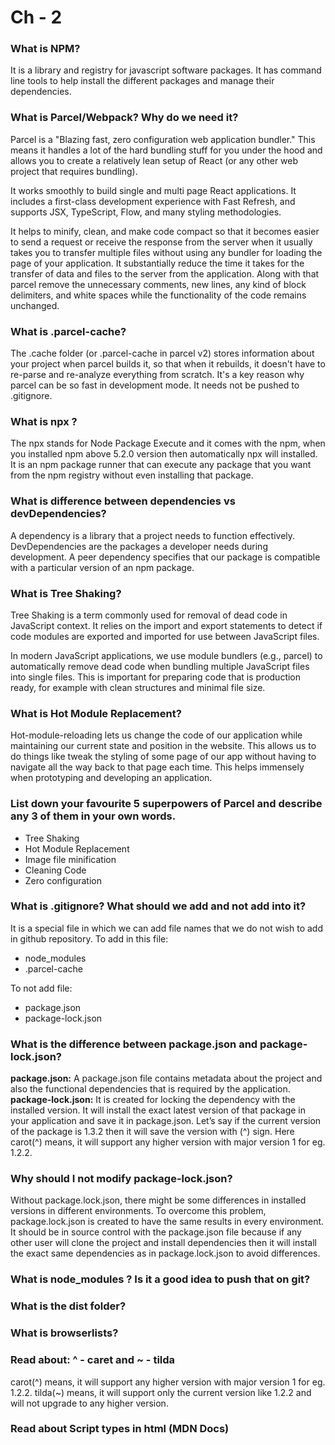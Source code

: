 # Ch - 2

### What is NPM?
It is a library and registry for javascript software packages. It has command line tools to help install the different packages and manage their dependencies. 

### What is Parcel/Webpack? Why do we need it?
Parcel is a "Blazing fast, zero configuration web application bundler." This means it handles a lot of the hard bundling stuff for you under the hood and allows you to create a relatively lean setup of React (or any other web project that requires bundling).

It works smoothly to build single and multi page React applications. It includes a first-class development experience with Fast Refresh, and supports JSX, TypeScript, Flow, and many styling methodologies.

It helps to minify, clean, and make code compact so that it becomes easier to send a request or receive the response from the server when it usually takes you to transfer multiple files without using any bundler for loading the page of your application. It substantially reduce the time it takes for the transfer of data and files to the server from the application. Along with that parcel remove the unnecessary comments, new lines, any kind of block delimiters, and white spaces while the functionality of the code remains unchanged.

### What is .parcel-cache?
The .cache folder (or .parcel-cache in parcel v2) stores information about your project when parcel builds it, so that when it rebuilds, it doesn't have to re-parse and re-analyze everything from scratch. It's a key reason why parcel can be so fast in development mode.
It needs not be pushed to .gitignore.

### What is npx ?
The npx stands for Node Package Execute and it comes with the npm, when you installed npm above 5.2.0 version then automatically npx will installed. It is an npm package runner that can execute any package that you want from the npm registry without even installing that package.

### What is difference between dependencies vs devDependencies?
A dependency is a library that a project needs to function effectively. DevDependencies are the packages a developer needs during development. A peer dependency specifies that our package is compatible with a particular version of an npm package.

### What is Tree Shaking?
Tree Shaking is a term commonly used for removal of dead code in JavaScript context. 
It relies on the import and export statements to detect if code modules are exported and imported for use between JavaScript files.

In modern JavaScript applications, we use module bundlers (e.g., parcel) to automatically remove dead code when bundling multiple JavaScript files into single files. This is important for preparing code that is production ready, for example with clean structures and minimal file size.

### What is Hot Module Replacement?
Hot-module-reloading lets us change the code of our application while maintaining our current state and position in the website. This allows us to do things like tweak the styling of some page of our app without having to navigate all the way back to that page each time. This helps immensely when prototyping and developing an application.

### List down your favourite 5 superpowers of Parcel and describe any 3 of them in your own words.
- Tree Shaking
- Hot Module Replacement
- Image file minification
- Cleaning Code
- Zero configuration


### What is .gitignore? What should we add and not add into it?
It is a special file in which we can add file names that we do not wish to add in github repository.
To add in this file:
- node_modules
- .parcel-cache

To not add file:
- package.json
- package-lock.json


### What is the difference between package.json and package-lock.json?
**package.json:** A package.json file contains metadata about the project and also the functional dependencies that is required by the application.
**package-lock.json:** It is created for locking the dependency with the installed version. It will install the exact latest version of that package in your application and save it in package.json. Let’s say if the current version of the package is 1.3.2 then it will save the version with (^) sign. Here carot(^) means, it will support any higher version with major version 1 for eg. 1.2.2. 

### Why should I not modify package-lock.json?
Without package.lock.json, there might be some differences in installed versions in different environments. To overcome this problem, package.lock.json is created to have the same results in every environment. It should be in source control with the package.json file because if any other user will clone the project and install dependencies then it will install the exact same dependencies as in package.lock.json to avoid differences.

### What is node_modules ? Is it a good idea to push that on git?

### What is the dist folder?

### What is browserlists?

### Read about: ^ - caret and ~ - tilda
carot(^) means, it will support any higher version with major version 1 for eg. 1.2.2.
tilda(~) means, it will support only the current version like 1.2.2 and will not upgrade to any higher version.

### Read about Script types in html (MDN Docs)
